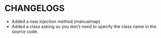 # CHANGELOGS

- Added a new injection method (manualmap)
- Added a class asking so you don't need to specify the class name in the source code.
